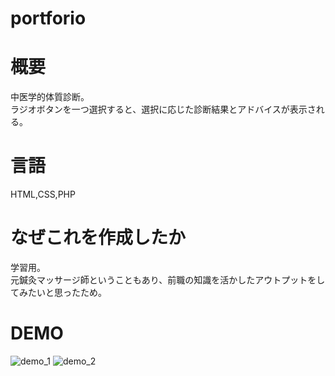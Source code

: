 # portforio

# 概要
中医学的体質診断。<br>
ラジオボタンを一つ選択すると、選択に応じた診断結果とアドバイスが表示される。

# 言語
HTML,CSS,PHP

# なぜこれを作成したか
学習用。<br>
元鍼灸マッサージ師ということもあり、前職の知識を活かしたアウトプットをしてみたいと思ったため。<br>

# DEMO
![demo_1](./portforio_demo_1)
![demo_2](./portforio_demo_2)
